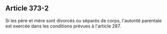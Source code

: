 Article 373-2
----
Si les père et mère sont divorcés ou séparés de corps, l'autorité parentale est
exercée dans les conditions prévues à l'article 287.
